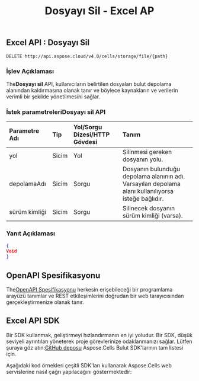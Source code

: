 ﻿---
title: Dosyayı Sil - Excel AP
second_title: Documen
linktitle: Dosyayı Sil
type: docs
url: /tr/delete-file/
keywords: Delete file, Excel API, REST API, Office Cloud, Spreadsheet management, File deletion, Cloud storage, API usag
description: Aspose.Cells API'i kullanarak Excel'deki dosyaların nasıl silineceğini öğrenin. Bu kılavuz, deleteFile API uç noktası, istek parametreleri ve yanıt yapısı hakkında ayrıntılı bilgi sağlar.
weight: 100
kwords: Dosyayı sil, Excel API, REST API, Office Bulut, Elektronik tablo yönetimi, Dosya silme, Bulut depolama, API usag
---
## **Excel API : Dosyayı Sil**

```
DELETE http://api.aspose.cloud/v4.0/cells/storage/file/{path}
```

### **İşlev Açıklaması**

 The**Dosyayı sil** API, kullanıcıların belirtilen dosyaları bulut depolama alanından kaldırmasına olanak tanır ve böylece kaynakların ve verilerin verimli bir şekilde yönetilmesini sağlar.

###  İstek parametreleri**Dosyayı sil** API

| Parametre Adı| Tip| Yol/Sorgu Dizesi/HTTP Gövdesi| Tanım|
|:- |:- |:- |:- |
|yol|Sicim|Yol|Silinmesi gereken dosyanın yolu.|
|depolamaAdı|Sicim|Sorgu|Dosyanın bulunduğu depolama alanının adı. Varsayılan depolama alanı kullanılıyorsa isteğe bağlıdır.|
|sürüm kimliği|Sicim|Sorgu|Silinecek dosyanın sürüm kimliği (varsa).|

### **Yanıt Açıklaması**

```json
{
Void
}
```

## OpenAPI Spesifikasyonu

 The[OpenAPI Spesifikasyonu](https://reference.aspose.cloud/cells/#/FileController/DeleteFile) herkesin erişebileceği bir programlama arayüzü tanımlar ve REST etkileşimlerini doğrudan bir web tarayıcısından gerçekleştirmenize olanak tanır.

## Excel API SDK

 Bir SDK kullanmak, geliştirmeyi hızlandırmanın en iyi yoludur. Bir SDK, düşük seviyeli ayrıntıları yöneterek proje görevlerinize odaklanmanızı sağlar. Lütfen şuraya göz atın:[GitHub deposu](https://github.com/aspose-cells-cloud) Aspose.Cells Bulut SDK'larının tam listesi için.

Aşağıdaki kod örnekleri çeşitli SDK'ları kullanarak Aspose.Cells web servislerine nasıl çağrı yapılacağını göstermektedir:
